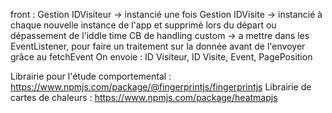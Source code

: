 front : 
    Gestion IDVisiteur -> instancié une fois
    Gestion IDVisite -> instancié à chaque nouvelle instance de l'app et supprimé lors du départ ou dépassement de l'iddle time
    CB de handling custom -> a mettre dans les EventListener, pour faire un traitement sur la donnée avant de l'envoyer grâce au fetchEvent
    On envoie : ID Visiteur, ID Visite, Event, PagePosition



Librairie pour l'étude comportemental : https://www.npmjs.com/package/@fingerprintjs/fingerprintjs
Librairie de cartes de chaleurs : https://www.npmjs.com/package/heatmapjs
